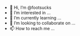 - 👋 Hi, I’m @footsucks
- 👀 I’m interested in ...
- 🌱 I’m currently learning ...
- 💞️ I’m looking to collaborate on ...
- 📫 How to reach me ...

<!---
footsucks/footsucks is a ✨ special ✨ repository because its `README.md` (this file) appears on your GitHub profile.
You can click the Preview link to take a look at your changes.
--->
